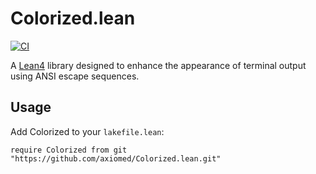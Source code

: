# Colorized.lean

[![CI](https://github.com/axiomed/Colorized.lean/actions/workflows/push.yml/badge.svg)](https://github.com/axiomed/Colorized.lean/actions/workflows/push.yml)

A [Lean4](https://github.com/leanprover/lean4) library designed to enhance the appearance of terminal output using ANSI escape sequences.

## Usage

Add Colorized to your `lakefile.lean`:

```lean
require Colorized from git "https://github.com/axiomed/Colorized.lean.git"
```
